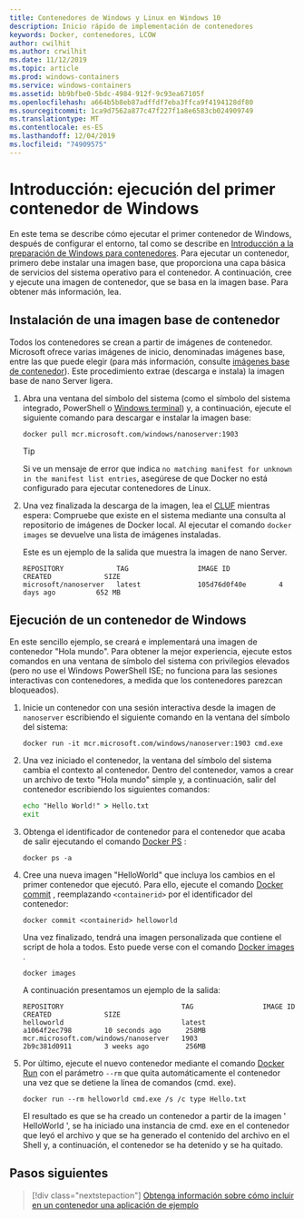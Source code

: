 ```yaml
---
title: Contenedores de Windows y Linux en Windows 10
description: Inicio rápido de implementación de contenedores
keywords: Docker, contenedores, LCOW
author: cwilhit
ms.author: crwilhit
ms.date: 11/12/2019
ms.topic: article
ms.prod: windows-containers
ms.service: windows-containers
ms.assetid: bb9bfbe0-5bdc-4984-912f-9c93ea67105f
ms.openlocfilehash: a664b5b8eb87adffdf7eba3ffca9f4194128df80
ms.sourcegitcommit: 1ca9d7562a877c47f227f1a8e6583cb024909749
ms.translationtype: MT
ms.contentlocale: es-ES
ms.lasthandoff: 12/04/2019
ms.locfileid: "74909575"
---
```

# <a name="get-started-run-your-first-windows-container"></a>Introducción: ejecución del primer contenedor de Windows

En este tema se describe cómo ejecutar el primer contenedor de Windows, después de configurar el entorno, tal como se describe en [Introducción a la preparación de Windows para contenedores](./set-up-environment.md). Para ejecutar un contenedor, primero debe instalar una imagen base, que proporciona una capa básica de servicios del sistema operativo para el contenedor. A continuación, cree y ejecute una imagen de contenedor, que se basa en la imagen base. Para obtener más información, lea.

## <a name="install-a-container-base-image"></a>Instalación de una imagen base de contenedor

Todos los contenedores se crean a partir de imágenes de contenedor. Microsoft ofrece varias imágenes de inicio, denominadas imágenes base, entre las que puede elegir (para más información, consulte [imágenes base de contenedor](../manage-containers/container-base-images.md)). Este procedimiento extrae (descarga e instala) la imagen base de nano Server ligera.

1. Abra una ventana del símbolo del sistema (como el símbolo del sistema integrado, PowerShell o [Windows terminal](https://www.microsoft.com/p/windows-terminal-preview/9n0dx20hk701?activetab=pivot:overviewtab)) y, a continuación, ejecute el siguiente comando para descargar e instalar la imagen base:

   ```console
   docker pull mcr.microsoft.com/windows/nanoserver:1903
   ```

   > [!TIP]
   > Si ve un mensaje de error que indica `no matching manifest for unknown in the manifest list entries`, asegúrese de que Docker no está configurado para ejecutar contenedores de Linux.

2. Una vez finalizada la descarga de la imagen, lea el [CLUF](../images-eula.md) mientras espera: Compruebe que existe en el sistema mediante una consulta al repositorio de imágenes de Docker local. Al ejecutar el comando `docker images` se devuelve una lista de imágenes instaladas.

   Este es un ejemplo de la salida que muestra la imagen de nano Server.

   ```console
   REPOSITORY             TAG                 IMAGE ID            CREATED             SIZE
   microsoft/nanoserver   latest              105d76d0f40e        4 days ago          652 MB
   ```

## <a name="run-a-windows-container"></a>Ejecución de un contenedor de Windows

En este sencillo ejemplo, se creará e implementará una imagen de contenedor "Hola mundo". Para obtener la mejor experiencia, ejecute estos comandos en una ventana de símbolo del sistema con privilegios elevados (pero no use el Windows PowerShell ISE; no funciona para las sesiones interactivas con contenedores, a medida que los contenedores parezcan bloqueados).

1. Inicie un contenedor con una sesión interactiva desde la imagen de `nanoserver` escribiendo el siguiente comando en la ventana del símbolo del sistema:

   ```console
   docker run -it mcr.microsoft.com/windows/nanoserver:1903 cmd.exe
   ```
2. Una vez iniciado el contenedor, la ventana del símbolo del sistema cambia el contexto al contenedor. Dentro del contenedor, vamos a crear un archivo de texto "Hola mundo" simple y, a continuación, salir del contenedor escribiendo los siguientes comandos:

   ```cmd
   echo "Hello World!" > Hello.txt
   exit
   ```   

3. Obtenga el identificador de contenedor para el contenedor que acaba de salir ejecutando el comando [Docker PS](https://docs.docker.com/engine/reference/commandline/ps/) :

   ```console
   docker ps -a
   ```

4. Cree una nueva imagen "HelloWorld" que incluya los cambios en el primer contenedor que ejecutó. Para ello, ejecute el comando [Docker commit](https://docs.docker.com/engine/reference/commandline/commit/) , reemplazando `<containerid>` por el identificador del contenedor:

   ```console
   docker commit <containerid> helloworld
   ```

   Una vez finalizado, tendrá una imagen personalizada que contiene el script de hola a todos. Esto puede verse con el comando [Docker images](https://docs.docker.com/engine/reference/commandline/images/) .

   ```console
   docker images
   ```

   A continuación presentamos un ejemplo de la salida:

   ```console
   REPOSITORY                             TAG                 IMAGE ID            CREATED             SIZE
   helloworld                             latest              a1064f2ec798        10 seconds ago      258MB
   mcr.microsoft.com/windows/nanoserver   1903                2b9c381d0911        3 weeks ago         256MB
   ```

5. Por último, ejecute el nuevo contenedor mediante el comando [Docker Run](https://docs.docker.com/engine/reference/commandline/run/) con el parámetro `--rm` que quita automáticamente el contenedor una vez que se detiene la línea de comandos (cmd. exe).

   ```console
   docker run --rm helloworld cmd.exe /s /c type Hello.txt
   ```

   El resultado es que se ha creado un contenedor a partir de la imagen ' HelloWorld ', se ha iniciado una instancia de cmd. exe en el contenedor que leyó el archivo y que se ha generado el contenido del archivo en el Shell y, a continuación, el contenedor se ha detenido y se ha quitado.

## <a name="next-steps"></a>Pasos siguientes

> [!div class="nextstepaction"]
> [Obtenga información sobre cómo incluir en un contenedor una aplicación de ejemplo](./building-sample-app.md)

